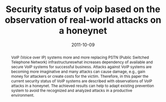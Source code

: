 ---
abstract: VoIP (Voice over IP) systems more and more replacing PSTN (Public Switched
  Telephone Network) infrastructureswhat increases dependency of available and secure
  VoIP systems for successful business. Attacks against VoIP systems are becoming
  more imaginative and many attacks can cause damage, e.g., gain money for attackers
  or create costs for the victim. Therefore, in this paper the current security status
  of VoIP systems are described with observations of VoIP attacks in a honeynet. The
  achieved results can help to adapt existing prevention system to avoid the recognized
  and analyzed attacks in a productive environment.
authors:
- Markus Gruber
- Florian Fankhauser
- Stefan Taber
- Christian Schanes
- Thomas Grechenig
date: '2011-10-09'
featured: false
links:
- name: Publik
  url: https://publik.tuwien.ac.at/showentry.php?ID=205412&lang=2
publication: 'Vortrag: The Third IEEE International Conference on Information Privacy,
  Security, Risk and Trust, MIT, Boston, USA; 09.10.2011 - 11.10.2011; in: "Proceedings
  of the Third IEEE International Conference on Information Privacy, Security, Risk
  and Trust", IEEE, (2011), ISBN: 978-0-7695-4578-3; S. 1041 - 1047'
publication_types:
- '1'
publishDate: '2011-10-09'
title: Security status of voip based on the observation of real-world attacks on a
  honeynet
url_pdf: ''
---